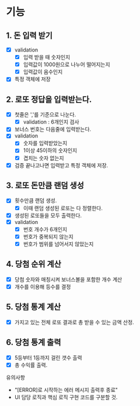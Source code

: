 # 기능 
## 1. 돈 입력 받기
- [x] validation
  - [x] 입력 받을 때 숫자인지
  - [x] 입력값이 1000원으로 나누어 떨어지는지
  - [x] 입력값이 음수인지
- [x] 특정 객체에 저장

## 2. 로또 정답을 입력받는다.
- [x] 첫줄은 ','를 기준으로 나눈다.
  - [x] validation : 6개인지 검사
- [x] 보너스 번호는 다음줄에 입력받는다.
- [x] validation
  - [x] 숫자를 입력받았는지
  - [x] 1이상 45이하의 숫자인지
  - [x] 겹치는 숫자 없는지
- [x] 검증 끝나고나면 입력받고 특정 객체에 저장.

## 3. 로또 돈만큼 랜덤 생성
- [x] 횟수만큼 랜덤 생성.
  - [x] 이때 랜덤 생성된 로또는 다 정렬한다.
- [x] 생성된 로또들을 모두 출력한다.
- [x] validation
  - [x] 번호 개수가 6개인지
  - [x] 번호가 중복되지 않는지
  - [x] 번호가 범위를 넘어서지 않았는지
## 4. 당첨 순위 계산
- [x] 당첨 숫자와 매칭시켜 보너스볼을 포함한 개수 계산
- [x] 개수를 이용해 등수를 결정
## 5. 당첨 통계 계산
- [x] 가지고 있는 전체 로또 결과로 총 받을 수 있는 금액 산정.
## 6. 당첨 통계 출력
- [x] 5등부터 1등까지 걸린 갯수 출력
- [x] 총 수익률 출력.

유의사항 
- "[ERROR]로 시작하는 에러 메시지 출력후 종료"
- UI 담당 로직과 핵심 로직 구현 코드를 구분할 것.
